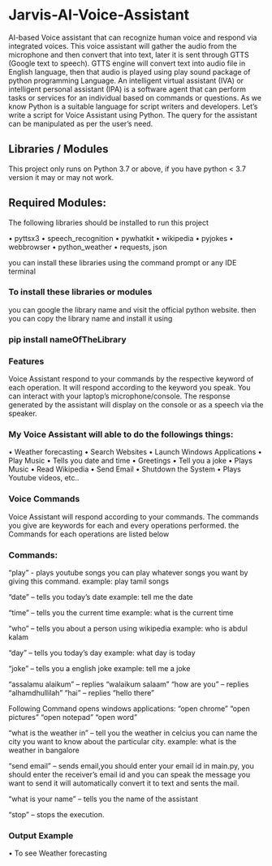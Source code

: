 # Jarvis-AI-Voice-Assistant

AI-based Voice assistant that can recognize human voice and respond via integrated
voices. This voice assistant will gather the audio from the microphone and then
convert that into text, later it is sent through GTTS (Google text to speech). GTTS
engine will convert text into audio file in English language, then that audio is played
using play sound package of python programming Language. An intelligent virtual
assistant (IVA) or intelligent personal assistant (IPA) is a software agent that can perform
tasks or services for an individual based on commands or questions. As we know Python
is a suitable language for script writers and developers. Let’s write a script for Voice
Assistant using Python. The query for the assistant can be manipulated as per the user’s
need.


## Libraries / Modules
This project only runs on Python 3.7 or above, if you have python < 3.7 version it may or may not work.

## Required Modules:
The following libraries should be installed to run this project

• pyttsx3
• speech_recognition
• pywhatkit
• wikipedia
• pyjokes
• webbrowser
• python_weather
• requests, json

you can install these libraries using the command prompt or any IDE terminal

### To install these libraries or modules
you can google the library name and visit the official python website. then you can copy
the library name and install it using 
### pip install nameOfTheLibrary




### Features

Voice Assistant respond to your commands by the respective keyword of each
operation. It will respond according to the keyword you speak. You can interact with your
laptop’s microphone/console. The response generated by the assistant will display on the
console or as a speech via the speaker.

### My Voice Assistant will able to do the followings things:
• Weather forecasting
• Search Websites
• Launch Windows Applications
• Play Music
• Tells you date and time
• Greetings
• Tell you a joke
• Plays Music
• Read Wikipedia
• Send Email
• Shutdown the System
• Plays Youtube videos, etc..



### Voice Commands

Voice Assistant will respond according to your commands. The commands you give
are keywords for each and every operations performed. the Commands for each
operations are listed below

### Commands:
“play” - plays youtube songs you can play whatever songs you want by giving this
command.
example: play tamil songs

“date” – tells you today’s date
example: tell me the date

“time” – tells you the current time
example: what is the current time

“who” – tells you about a person using wikipedia
example: who is abdul kalam

“day” – tells you today’s day
example: what day is today

“joke” – tells you a english joke
example: tell me a joke

“assalamu alaikum” – replies “walaikum salaam”
“how are you” – replies “alhamdhullilah”
“hai” – replies “hello there”

Following Command opens windows applications:
“open chrome”
“open pictures”
“open notepad”
“open word”

“what is the weather in” – tell you the weather in celcius you can name the city you want
to know about the particular city.
example: what is the weather in bangalore

“send email” – sends email,you should enter your email id in main.py, you should enter the receiver’s email id and you can speak
the message you want to send it will automatically convert it to text and sents the mail.

“what is your name” – tells you the name of the assistant

“stop” – stops the execution.



### Output Example

• To see Weather forecasting
